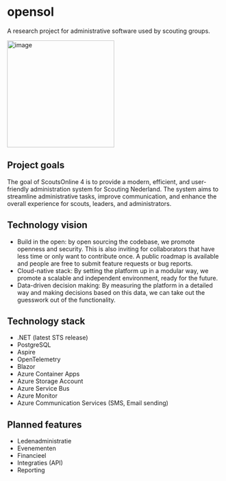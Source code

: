 # opensol
A research project for administrative software used by scouting groups.

<img width="250" height="250" alt="image" src="https://github.com/user-attachments/assets/da011f8c-16a2-4175-8038-1f0d9870825c" />


## Project goals
The goal of ScoutsOnline 4 is to provide a modern, efficient, and user-friendly administration system for Scouting Nederland. The system aims to streamline administrative tasks, improve communication, and enhance the overall experience for scouts, leaders, and administrators.

## Technology vision
- Build in the open: by open sourcing the codebase, we promote openness and security. This is also inviting for collaborators that have less time or only want to contribute once. A public roadmap is available and people are free to submit feature requests or bug reports.
- Cloud-native stack: By setting the platform up in a modular way, we promote a scalable and independent environment, ready for the future.
- Data-driven decision making: By measuring the platform in a detailed way and making decisions based on this data, we can take out the guesswork out of the functionality.

## Technology stack
- .NET (latest STS release)
- PostgreSQL
- Aspire
- OpenTelemetry
- Blazor
- Azure Container Apps
- Azure Storage Account
- Azure Service Bus
- Azure Monitor
- Azure Communication Services (SMS, Email sending)

## Planned features
- Ledenadministratie
- Evenementen
- Financieel
- Integraties (API)
- Reporting
